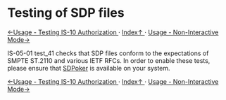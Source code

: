 # Testing of SDP files
[←Usage - Testing IS-10 Authorization ](2.3._Usage_-_Testing_IS-10_Authorization.md) · [ Index↑ ](..) · [Usage - Non-Interactive Mode→](2.5._Usage_-_Non-Interactive_Mode.md)

IS-05-01 test_41 checks that SDP files conform to the expectations of SMPTE ST.2110 and various IETF RFCs. In order to enable these tests, please ensure that [SDPoker](https://github.com/AMWA-TV/sdpoker) is available on your system.

[←Usage - Testing IS-10 Authorization ](2.3._Usage_-_Testing_IS-10_Authorization.md) · [ Index↑ ](..) · [Usage - Non-Interactive Mode→](2.5._Usage_-_Non-Interactive_Mode.md)
